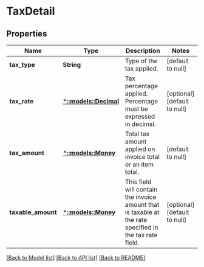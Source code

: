 # TaxDetail

## Properties
Name | Type | Description | Notes
------------ | ------------- | ------------- | -------------
**tax_type** | **String** | Type of the tax applied. | [default to null]
**tax_rate** | [***::models::Decimal**](Decimal.md) | Tax percentage applied. Percentage must be expressed in decimal. | [optional] [default to null]
**tax_amount** | [***::models::Money**](Money.md) | Total tax amount applied on invoice total or an item total. | [default to null]
**taxable_amount** | [***::models::Money**](Money.md) | This field will contain the invoice amount that is taxable at the rate specified in the tax rate field. | [optional] [default to null]

[[Back to Model list]](../README.md#documentation-for-models) [[Back to API list]](../README.md#documentation-for-api-endpoints) [[Back to README]](../README.md)


